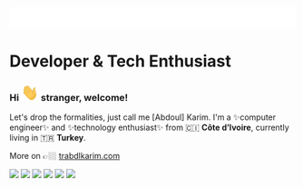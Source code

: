 <p align="left"><img alt="Welcome" src="https://raw.githubusercontent.com/trabdlkarim/trabdlkarim/master/assets/gifs/quote.gif"/></p>

#  Developer & Tech Enthusiast

### Hi <img src="https://raw.githubusercontent.com/trabdlkarim/trabdlkarim/master/assets/gifs/hi.gif" height="30" /> stranger, welcome!

Let's drop the formalities, just call me [Abdoul] Karim. I'm a ✨computer engineer✨ and :sparkles:technology enthusiast:sparkles: from 🇨🇮 **Côte d’Ivoire**, currently living in 🇹🇷 **Turkey**.

More on 👉🏼 <a href="https://www.trabdlkarim.com/" target="_blank">trabdlkarim.com</a>

[<img height="30" src="https://img.shields.io/badge/Twitter-%231DA1F2.svg?&style=for-the-badge&logo=twitter&logoColor=white" />][Twitter]
[<img height="30" src="https://img.shields.io/badge/Hashnode-%230077B5.svg?&style=for-the-badge&logo=Hashnode&logoColor=white"/>][Hashnode]
[<img height="30" src = "https://img.shields.io/badge/Mail-c14438?&style=for-the-badge&logo=gmail&logoColor=white"/>][Mail]
[<img height="30" src="https://img.shields.io/badge/Linkedin-blue.svg?&style=for-the-badge&logo=linkedin&logoColor=white" />][LinkedIn]
[<img height="30" src="https://img.shields.io/badge/Medium-000000.svg?&style=for-the-badge&logo=Medium&logoColor=white" />][Medium]
[<img height="30" src="https://img.shields.io/badge/Telegram-%231DA1F2.svg?&style=for-the-badge&logo=telegram&logoColor=white" />][Telegram]

[Twitter]: https://twitter.com/trabdlkarim
[Telegram]: https://t.me/trabdlkarim
[Hashnode]: https://blog.trabdlkarim.com
[Mail]: mailto:contact@trabdlkarim.com
[Linkedin]: https://www.linkedin.com/in/trabdlkarim/
[Medium]: https://medium.com/@trabdlkarim
[Dev]: https://dev.to/trabdlkarim
